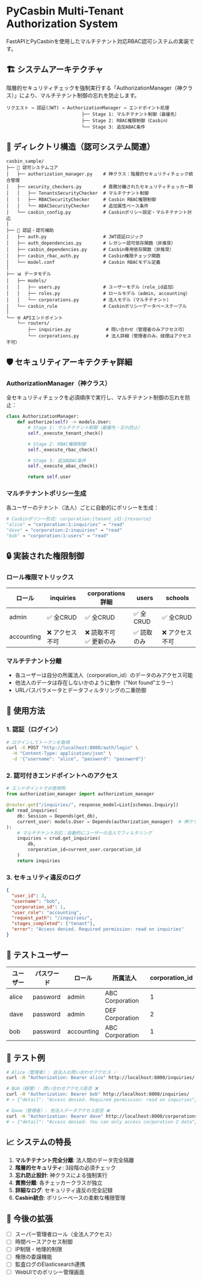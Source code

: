 # PyCasbin Multi-Tenant Authorization System

FastAPIとPyCasbinを使用したマルチテナント対応RBAC認可システムの実装です。

## 🏗️ システムアーキテクチャ

階層的セキュリティチェックを強制実行する「AuthorizationManager（神クラス）」により、マルチテナント制御の忘れを防止します。

```
リクエスト → 認証(JWT) → AuthorizationManager → エンドポイント処理
                            ├── Stage 1: マルチテナント制御（最優先）
                            ├── Stage 2: RBAC権限制御（Casbin）
                            └── Stage 3: 追加ABAC条件
```

## 📁 ディレクトリ構造（認可システム関連）

```
casbin_sample/
├── 🔐 認可システムコア
│   ├── authorization_manager.py    # 神クラス：階層的セキュリティチェック統合管理
│   ├── security_checkers.py        # 責務分離されたセキュリティチェッカー群
│   │   ├── TenantsSecurityChecker  # マルチテナント制御
│   │   ├── RBACSecurityChecker     # Casbin RBAC権限制御
│   │   └── ABACSecurityChecker     # 追加属性ベース条件
│   └── casbin_config.py            # Casbinポリシー設定・マルチテナント対応
│
├── 🔑 認証・認可補助
│   ├── auth.py                     # JWT認証ロジック
│   ├── auth_dependencies.py        # レガシー認可依存関数（非推奨）
│   ├── casbin_dependencies.py      # Casbin専用依存関数（非推奨）
│   ├── casbin_rbac_auth.py         # Casbin権限チェック関数
│   └── model.conf                  # Casbin RBACモデル定義
│
├── 📊 データモデル
│   ├── models/
│   │   ├── users.py                # ユーザーモデル（role_id追加）
│   │   ├── roles.py                # ロールモデル（admin, accounting）
│   │   └── corporations.py         # 法人モデル（マルチテナント）
│   └── casbin_rule                 # Casbinポリシーデータベーステーブル
│
└── 🌐 APIエンドポイント
    └── routers/
        ├── inquiries.py             # 問い合わせ（管理者のみアクセス可）
        └── corporations.py          # 法人詳細（管理者のみ、経理はアクセス不可）
```

## 🛡️ セキュリティアーキテクチャ詳細

### AuthorizationManager（神クラス）

全セキュリティチェックを必須順序で実行し、マルチテナント制御の忘れを防止：

```python
class AuthorizationManager:
    def authorize(self) -> models.User:
        # Stage 1: マルチテナント制御（最優先・忘れ防止）
        self._execute_tenant_check()

        # Stage 2: RBAC権限制御
        self._execute_rbac_check()

        # Stage 3: 追加ABAC条件
        self._execute_abac_check()

        return self.user
```

### マルチテナントポリシー生成

各ユーザーのテナント（法人）ごとに自動的にポリシーを生成：

```python
# Casbinポリシー形式: corporation:{tenant_id}:{resource}
"alice" → "corporation:1:inquiries" → "read"
"dave" → "corporation:2:inquiries" → "read"
"bob" → "corporation:1:users" → "read"
```

## 🔒 実装された権限制御

### ロール権限マトリックス

| ロール | inquiries | corporations詳細 | users | schools |
|--------|-----------|-----------------|-------|---------|
| admin | ✅ 全CRUD | ✅ 全CRUD | ✅ 全CRUD | ✅ 全CRUD |
| accounting | ❌ アクセス不可 | ❌ 読取不可<br>✅ 更新のみ | ✅ 読取のみ | ❌ アクセス不可 |

### マルチテナント分離

- 各ユーザーは自分の所属法人（corporation_id）のデータのみアクセス可能
- 他法人のデータは存在しないかのように動作（"Not found"エラー）
- URLパスパラメータとデータフィルタリングの二重防御

## 🚀 使用方法

### 1. 認証（ログイン）

```bash
# ログインしてトークンを取得
curl -X POST "http://localhost:8000/auth/login" \
  -H "Content-Type: application/json" \
  -d '{"username": "alice", "password": "password"}'
```

### 2. 認可付きエンドポイントへのアクセス

```python
# エンドポイントでの使用例
from authorization_manager import authorization_manager

@router.get("/inquiries/", response_model=List[schemas.Inquiry])
def read_inquiries(
    db: Session = Depends(get_db),
    current_user: models.User = Depends(authorization_manager)  # 神クラス使用
):
    # マルチテナント対応：自動的にユーザーの法人でフィルタリング
    inquiries = crud.get_inquiries(
        db,
        corporation_id=current_user.corporation_id
    )
    return inquiries
```

### 3. セキュリティ違反のログ

```json
{
  "user_id": 3,
  "username": "bob",
  "corporation_id": 1,
  "user_role": "accounting",
  "request_path": "/inquiries/",
  "stages_completed": ["tenant"],
  "error": "Access denied. Required permission: read on inquiries"
}
```

## 👥 テストユーザー

| ユーザー | パスワード | ロール | 所属法人 | corporation_id |
|----------|-----------|--------|----------|----------------|
| alice | password | admin | ABC Corporation | 1 |
| dave | password | admin | DEF Corporation | 2 |
| bob | password | accounting | ABC Corporation | 1 |

## 🧪 テスト例

```bash
# Alice（管理者）: 自法人の問い合わせアクセス ✅
curl -H "Authorization: Bearer alice" http://localhost:8000/inquiries/

# Bob（経理）: 問い合わせアクセス拒否 ❌
curl -H "Authorization: Bearer bob" http://localhost:8000/inquiries/
# → {"detail": "Access denied. Required permission: read on inquiries"}

# Dave（管理者）: 他法人データアクセス拒否 ❌
curl -H "Authorization: Bearer dave" http://localhost:8000/corporations/1
# → {"detail": "Access denied: You can only access corporation 2 data"}
```

## 📈 システムの特長

1. **マルチテナント完全分離**: 法人間のデータ完全隔離
2. **階層的セキュリティ**: 3段階の必須チェック
3. **忘れ防止設計**: 神クラスによる強制実行
4. **責務分離**: 各チェッカークラスが独立
5. **詳細なログ**: セキュリティ違反の完全記録
6. **Casbin統合**: ポリシーベースの柔軟な権限管理

## 🔧 今後の拡張

- [ ] スーパー管理者ロール（全法人アクセス）
- [ ] 時間ベースアクセス制御
- [ ] IP制限・地理的制限
- [ ] 権限の委譲機能
- [ ] 監査ログのElasticsearch連携
- [ ] WebUIでのポリシー管理画面